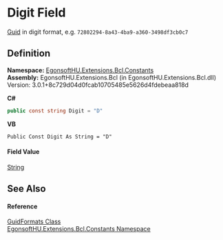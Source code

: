 # Digit Field


<a href="https://learn.microsoft.com/dotnet/api/system.guid" target="_blank" rel="noopener noreferrer">Guid</a> in digit format, e.g. `72802294-8a43-4ba9-a360-3498df3cb0c7`



## Definition
**Namespace:** <a href="N_EgonsoftHU_Extensions_Bcl_Constants.md">EgonsoftHU.Extensions.Bcl.Constants</a>  
**Assembly:** EgonsoftHU.Extensions.Bcl (in EgonsoftHU.Extensions.Bcl.dll) Version: 3.0.1+8c729d04d0fcab10705485e5626d4fdebeaa818d

**C#**
``` C#
public const string Digit = "D"
```
**VB**
``` VB
Public Const Digit As String = "D"
```



#### Field Value
<a href="https://learn.microsoft.com/dotnet/api/system.string" target="_blank" rel="noopener noreferrer">String</a>

## See Also


#### Reference
<a href="T_EgonsoftHU_Extensions_Bcl_Constants_GuidFormats.md">GuidFormats Class</a>  
<a href="N_EgonsoftHU_Extensions_Bcl_Constants.md">EgonsoftHU.Extensions.Bcl.Constants Namespace</a>  
